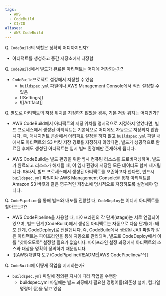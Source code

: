 ```yaml
---
tags:
  - AWS
  - CodeBuild
  - CI/CD
aliases:
  - AWS CodeBuild
---
```

Q. `CodeBuild`의 역할은 정확히 어디까지인지?
- 아티팩트를 생성하고 중간 저장소에서 저장함

Q. `CodeBuild`에서 빌드가 완료된 아티팩트는 어디에 저장되는가?
- `CodeBuild`프로젝트 설정에서 지정할 수 있음
	- `buildspec.yml` 파일이나 AWS Management Console에서 직접 설정할 수 있음
	- [[Settings]]
	- ![[Artifact]]

Q. 별도로 아티팩트의 저장 위치를 지정하지 않았을 경우, 기본 저장 위치는 어디인가?
- AWS CodeBuild에서 아티팩트의 저장 위치를 명시적으로 지정하지 않았다면, 빌드 프로세스에서 생성된 아티팩트는 기본적으로 어디에도 자동으로 저장되지 않습니다. 즉, 매니지먼트 콘솔에서 아티팩트 설정을 하지 않고 `buildspec.yml` 파일 내에서도 아티팩트의 S3 버킷 저장 경로를 지정하지 않았다면, 빌드가 성공적으로 완료된 후에도 생성된 아티팩트는 임시 빌드 환경에만 존재하게 됩니다.

- AWS CodeBuild는 빌드 환경을 위한 임시 컴퓨팅 리소스를 프로비저닝하며, 빌드가 완료되고 리소스가 해제될 때, 이 임시 환경에 저장된 모든 데이터도 함께 제거됩니다. 따라서, 빌드 프로세스에서 생성된 아티팩트를 보존하고자 한다면, 반드시 `buildspec.yml` 파일이나 AWS Management Console을 통해 아티팩트를 Amazon S3 버킷과 같은 영구적인 저장소에 명시적으로 저장하도록 설정해야 합니다.

Q. `CodePipeline`을 통해 빌드와 배포를 진행할 때, `CodeDeploy`는 어디서 아티팩트를 찾아오는가?
- AWS CodePipeline을 사용할 때, 파이프라인의 각 단계(stage)는 서로 연결되어 있으며, 빌드 단계(CodeBuild)에서 생성된 아티팩트는 자동으로 다음 단계(예: 배포 단계, CodeDeploy)로 전달됩니다. 즉, CodeBuild에서 생성된 JAR 파일과 같은 아티팩트는 파이프라인을 통해 자동으로 관리되며, 별도로 CodeDeploy에서 이를 "찾아오도록" 설정할 필요가 없습니다. 파이프라인 설정 과정에서 아티팩트의 소스와 대상을 명확히 정의하기 때문입니다.
- ![[AWS/개발자 도구/CodePipeline/README|AWS CodePipeline#^^]]

Q. `CodeBuild`에 어떻게 작업을 지시하는가?
- `buildspec.yml` 파일에 정의된 지시에 따라 작업을 수행함
	- buildspec.yml 파일에는 빌드 과정에서 필요한 명령어들(의존성 설치, 컴파일 명령어 등)을 담고 있음